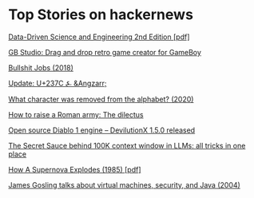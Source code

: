 # Top Stories on hackernews <br />
[Data-Driven Science and Engineering 2nd Edition [pdf]](https://faculty.washington.edu/sbrunton/DataBookV2.pdf)

[GB Studio: Drag and drop retro game creator for GameBoy](https://www.gbstudio.dev/)

[Bullshit Jobs (2018)](https://theanarchistlibrary.org/library/david-graeber-bullshit-jobs)

[Update: U+237C ⍼ &Angzarr;](https://ionathan.ch/2023/06/06/angarr.html)

[What character was removed from the alphabet? (2020)](https://www.dictionary.com/e/ampersand/)

[How to raise a Roman army: The dilectus](https://acoup.blog/2023/06/16/collections-how-to-raise-a-roman-army-the-dilectus/)

[Open source Diablo 1 engine – DevilutionX 1.5.0 released](https://github.com/diasurgical/devilutionX/releases/tag/1.5.0)

[The Secret Sauce behind 100K context window in LLMs: all tricks in one place](https://blog.gopenai.com/how-to-speed-up-llms-and-use-100k-context-window-all-tricks-in-one-place-ffd40577b4c)

[How A Supernova Explodes (1985) [pdf]](https://astro.uconn.edu/wp-content/uploads/sites/2830/2020/10/Bethe_Brown_How-a-Supernova-Explodes.pdf)

[James Gosling talks about virtual machines, security, and Java (2004)](https://queue.acm.org/detail.cfm?id=1017013)
